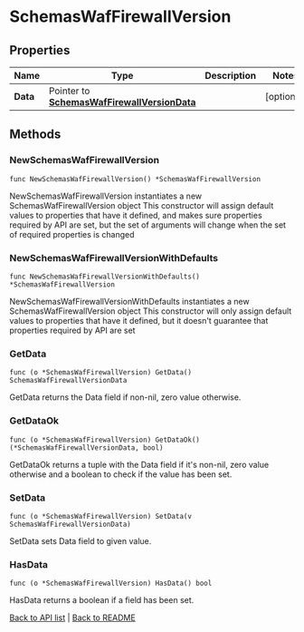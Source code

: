 # SchemasWafFirewallVersion

## Properties

Name | Type | Description | Notes
------------ | ------------- | ------------- | -------------
**Data** | Pointer to [**SchemasWafFirewallVersionData**](SchemasWafFirewallVersionData.md) |  | [optional] 

## Methods

### NewSchemasWafFirewallVersion

`func NewSchemasWafFirewallVersion() *SchemasWafFirewallVersion`

NewSchemasWafFirewallVersion instantiates a new SchemasWafFirewallVersion object
This constructor will assign default values to properties that have it defined,
and makes sure properties required by API are set, but the set of arguments
will change when the set of required properties is changed

### NewSchemasWafFirewallVersionWithDefaults

`func NewSchemasWafFirewallVersionWithDefaults() *SchemasWafFirewallVersion`

NewSchemasWafFirewallVersionWithDefaults instantiates a new SchemasWafFirewallVersion object
This constructor will only assign default values to properties that have it defined,
but it doesn't guarantee that properties required by API are set

### GetData

`func (o *SchemasWafFirewallVersion) GetData() SchemasWafFirewallVersionData`

GetData returns the Data field if non-nil, zero value otherwise.

### GetDataOk

`func (o *SchemasWafFirewallVersion) GetDataOk() (*SchemasWafFirewallVersionData, bool)`

GetDataOk returns a tuple with the Data field if it's non-nil, zero value otherwise
and a boolean to check if the value has been set.

### SetData

`func (o *SchemasWafFirewallVersion) SetData(v SchemasWafFirewallVersionData)`

SetData sets Data field to given value.

### HasData

`func (o *SchemasWafFirewallVersion) HasData() bool`

HasData returns a boolean if a field has been set.


[Back to API list](../README.md#documentation-for-api-endpoints) | [Back to README](../README.md)
